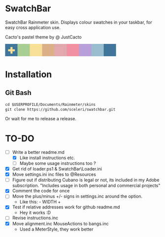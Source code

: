 # SwatchBar
SwatchBar Rainmeter skin. Displays colour swatches in your taskbar, for easy cross application use.

Cacto's pastel theme by @ JustCacto

![SwatchBar Screenshot](./@Resources/Images/swatchbar.png)

# Installation

## Git Bash

	cd $USERPROFILE/Documents/Rainmeter/skins
	git clone https://github.com/sceleri/swatchbar.git

Or wait for me to release a release.

# TO-DO
 * [ ] Write a better readme.md
	* [x] Like install instructions etc.
	* [ ] Maybe some usage instructions too ?
 * [x] Get rid of loader.ps1 & SwatchBar\Loader.ini
 * [x] Move settings.ini inc files to @Resources
 * [ ] Figure out if distributing Cubano is legal or not, its included in my Adobe subscription. "Includes usage in both personal and commercial projects"
 * [x] Comment the code for once
 * [ ] Move the plus/minus +/- signs in settings.inc around the option.
	* Like this: - WIDTH + 
 * [x] Test if relative addresses work for github readme.md 
	* Hey it works :D
 * [ ] Revise instructions.inc
 * [x] Move alignment.inc MouseActions to bangs.inc
    * Used a MeterStyle, they work better